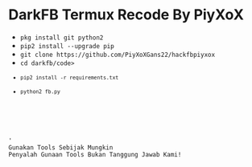 # DarkFB Termux Recode By PiyXoX

<ul>
<li><code>pkg install git python2</code></li>
<li><code>pip2 install --upgrade pip</code></li>
<li><code>git clone https://github.com/PiyXoXGans22/hackfbpiyxox</code></li>
<li><code>cd darkfb/code></li>
<li><code>pip2 install -r requirements.txt</code></li>
<li><code>python2 fb.py</code></li>
</ul>
<br />
<br />'
Gunakan Tools Sebijak Mungkin
Penyalah Gunaan Tools Bukan Tanggung Jawab Kami!
